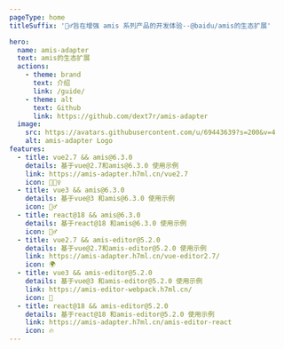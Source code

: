 ```yaml
---
pageType: home
titleSuffix: '👷‍♂️旨在增强 amis 系列产品的开发体验--@baidu/amis的生态扩展'

hero:
  name: amis-adapter
  text: amis的生态扩展
  actions:
    - theme: brand
      text: 介绍
      link: /guide/
    - theme: alt
      text: Github
      link: https://github.com/dext7r/amis-adapter
  image:
    src: https://avatars.githubusercontent.com/u/69443639?s=200&v=4
    alt: amis-adapter Logo
features:
  - title: vue2.7 && amis@6.3.0
    details: 基于vue@2.7和amis@6.3.0 使用示例
    link: https://amis-adapter.h7ml.cn/vue2.7
    icon: 🏃🏻‍♀️
  - title: vue3 && amis@6.3.0
    details: 基于vue@3 和amis@6.3.0 使用示例
    icon: 👷‍♂️
  - title: react@18 && amis@6.3.0
    details: 基于react@18 和amis@6.3.0 使用示例
    icon: 👷‍♂️
  - title: vue2.7 && amis-editor@5.2.0
    details: 基于vue@2.7和amis-editor@5.2.0 使用示例
    link: https://amis-adapter.h7ml.cn/vue-editor2.7/
    icon: 🌍
  - title: vue3 && amis-editor@5.2.0
    details: 基于vue@3 和amis-editor@5.2.0 使用示例
    link: https://amis-editor-webpack.h7ml.cn/
    icon: 🎨
  - title: react@18 && amis-editor@5.2.0
    details: 基于react@18 和amis-editor@5.2.0 使用示例
    link: https://amis-adapter.h7ml.cn/amis-editor-react
    icon: 🔥
---
```

